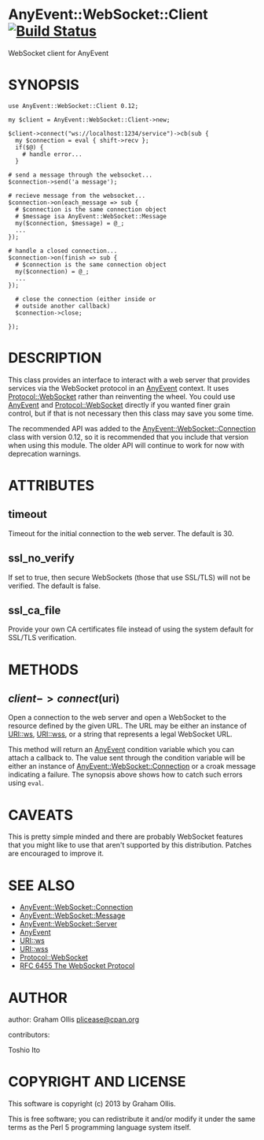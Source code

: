 # AnyEvent::WebSocket::Client [![Build Status](https://secure.travis-ci.org/plicease/AnyEvent-WebSocket-Client.png)](http://travis-ci.org/plicease/AnyEvent-WebSocket-Client)

WebSocket client for AnyEvent

# SYNOPSIS

    use AnyEvent::WebSocket::Client 0.12;
    
    my $client = AnyEvent::WebSocket::Client->new;
    
    $client->connect("ws://localhost:1234/service")->cb(sub {
      my $connection = eval { shift->recv };
      if($@) {
        # handle error...
      }
      
    # send a message through the websocket...
    $connection->send('a message');
    
    # recieve message from the websocket...
    $connection->on(each_message => sub {
      # $connection is the same connection object
      # $message isa AnyEvent::WebSocket::Message
      my($connection, $message) = @_;
      ...
    });
    
    # handle a closed connection...
    $connection->on(finish => sub {
      # $connection is the same connection object
      my($connection) = @_;
      ...
    });

      # close the connection (either inside or
      # outside another callback)
      $connection->close;
    
    });

# DESCRIPTION

This class provides an interface to interact with a web server that provides
services via the WebSocket protocol in an [AnyEvent](http://search.cpan.org/perldoc?AnyEvent) context.  It uses
[Protocol::WebSocket](http://search.cpan.org/perldoc?Protocol::WebSocket) rather than reinventing the wheel.  You could use 
[AnyEvent](http://search.cpan.org/perldoc?AnyEvent) and [Protocol::WebSocket](http://search.cpan.org/perldoc?Protocol::WebSocket) directly if you wanted finer grain
control, but if that is not necessary then this class may save you some time.

The recommended API was added to the [AnyEvent::WebSocket::Connection](http://search.cpan.org/perldoc?AnyEvent::WebSocket::Connection)
class with version 0.12, so it is recommended that you include that version
when using this module.  The older API will continue to work for now with
deprecation warnings.

# ATTRIBUTES

## timeout

Timeout for the initial connection to the web server.  The default
is 30.

## ssl\_no\_verify

If set to true, then secure WebSockets (those that use SSL/TLS) will
not be verified.  The default is false.

## ssl\_ca\_file

Provide your own CA certificates file instead of using the system default for
SSL/TLS verification.

# METHODS

## $client->connect($uri)

Open a connection to the web server and open a WebSocket to the resource
defined by the given URL.  The URL may be either an instance of [URI::ws](http://search.cpan.org/perldoc?URI::ws),
[URI::wss](http://search.cpan.org/perldoc?URI::wss), or a string that represents a legal WebSocket URL.

This method will return an [AnyEvent](http://search.cpan.org/perldoc?AnyEvent) condition variable which you can 
attach a callback to.  The value sent through the condition variable will
be either an instance of [AnyEvent::WebSocket::Connection](http://search.cpan.org/perldoc?AnyEvent::WebSocket::Connection) or a croak
message indicating a failure.  The synopsis above shows how to catch
such errors using `eval`.

# CAVEATS

This is pretty simple minded and there are probably WebSocket features
that you might like to use that aren't supported by this distribution.
Patches are encouraged to improve it.

# SEE ALSO

- [AnyEvent::WebSocket::Connection](http://search.cpan.org/perldoc?AnyEvent::WebSocket::Connection)
- [AnyEvent::WebSocket::Message](http://search.cpan.org/perldoc?AnyEvent::WebSocket::Message)
- [AnyEvent::WebSocket::Server](http://search.cpan.org/perldoc?AnyEvent::WebSocket::Server)
- [AnyEvent](http://search.cpan.org/perldoc?AnyEvent)
- [URI::ws](http://search.cpan.org/perldoc?URI::ws)
- [URI::wss](http://search.cpan.org/perldoc?URI::wss)
- [Protocol::WebSocket](http://search.cpan.org/perldoc?Protocol::WebSocket)
- [RFC 6455 The WebSocket Protocol](http://tools.ietf.org/html/rfc6455)

# AUTHOR

author: Graham Ollis <plicease@cpan.org>

contributors:

Toshio Ito

# COPYRIGHT AND LICENSE

This software is copyright (c) 2013 by Graham Ollis.

This is free software; you can redistribute it and/or modify it under
the same terms as the Perl 5 programming language system itself.

